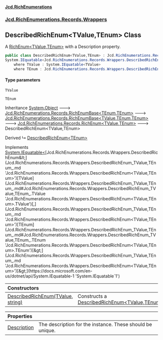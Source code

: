 #### [Jcd.RichEnumerations](index.md 'index')

### [Jcd.RichEnumerations.Records.Wrappers](Jcd.RichEnumerations.Records.Wrappers.md 'Jcd.RichEnumerations.Records.Wrappers')

## DescribedRichEnum<TValue,TEnum> Class

A [RichEnum&lt;TValue,TEnum&gt;](Jcd.RichEnumerations.Records.RichEnum_TValue,TEnum_.md 'Jcd.RichEnumerations.Records.RichEnum<TValue,TEnum>') with a Description property.

```csharp
public class DescribedRichEnum<TValue,TEnum> : Jcd.RichEnumerations.Records.RichEnum<TValue, TEnum>,
System.IEquatable<Jcd.RichEnumerations.Records.Wrappers.DescribedRichEnum<TValue, TEnum>>
    where TValue : System.IEquatable<TValue>
    where TEnum : Jcd.RichEnumerations.Records.Wrappers.DescribedRichEnum<TValue, TEnum>
```

#### Type parameters

<a name='Jcd.RichEnumerations.Records.Wrappers.DescribedRichEnum_TValue,TEnum_.TValue'></a>

`TValue`

<a name='Jcd.RichEnumerations.Records.Wrappers.DescribedRichEnum_TValue,TEnum_.TEnum'></a>

`TEnum`

Inheritance [System.Object](https://docs.microsoft.com/en-us/dotnet/api/System.Object 'System.Object') &#129106; [Jcd.RichEnumerations.Records.RichEnumBase&lt;](Jcd.RichEnumerations.Records.RichEnumBase_TEnumeration,TEnumeratedItem_.md 'Jcd.RichEnumerations.Records.RichEnumBase<TEnumeration,TEnumeratedItem>')[TEnum](Jcd.RichEnumerations.Records.Wrappers.DescribedRichEnum_TValue,TEnum_.md#Jcd.RichEnumerations.Records.Wrappers.DescribedRichEnum_TValue,TEnum_.TEnum 'Jcd.RichEnumerations.Records.Wrappers.DescribedRichEnum<TValue,TEnum>.TEnum')[,](Jcd.RichEnumerations.Records.RichEnumBase_TEnumeration,TEnumeratedItem_.md 'Jcd.RichEnumerations.Records.RichEnumBase<TEnumeration,TEnumeratedItem>')[TEnum](Jcd.RichEnumerations.Records.Wrappers.DescribedRichEnum_TValue,TEnum_.md#Jcd.RichEnumerations.Records.Wrappers.DescribedRichEnum_TValue,TEnum_.TEnum 'Jcd.RichEnumerations.Records.Wrappers.DescribedRichEnum<TValue,TEnum>.TEnum')[&gt;](Jcd.RichEnumerations.Records.RichEnumBase_TEnumeration,TEnumeratedItem_.md 'Jcd.RichEnumerations.Records.RichEnumBase<TEnumeration,TEnumeratedItem>') &#129106; [Jcd.RichEnumerations.Records.RichEnumBase&lt;](Jcd.RichEnumerations.Records.RichEnumBase_TValue,TEnumeration,TEnumeratedItem_.md 'Jcd.RichEnumerations.Records.RichEnumBase<TValue,TEnumeration,TEnumeratedItem>')[TValue](Jcd.RichEnumerations.Records.Wrappers.DescribedRichEnum_TValue,TEnum_.md#Jcd.RichEnumerations.Records.Wrappers.DescribedRichEnum_TValue,TEnum_.TValue 'Jcd.RichEnumerations.Records.Wrappers.DescribedRichEnum<TValue,TEnum>.TValue')[,](Jcd.RichEnumerations.Records.RichEnumBase_TValue,TEnumeration,TEnumeratedItem_.md 'Jcd.RichEnumerations.Records.RichEnumBase<TValue,TEnumeration,TEnumeratedItem>')[TEnum](Jcd.RichEnumerations.Records.Wrappers.DescribedRichEnum_TValue,TEnum_.md#Jcd.RichEnumerations.Records.Wrappers.DescribedRichEnum_TValue,TEnum_.TEnum 'Jcd.RichEnumerations.Records.Wrappers.DescribedRichEnum<TValue,TEnum>.TEnum')[,](Jcd.RichEnumerations.Records.RichEnumBase_TValue,TEnumeration,TEnumeratedItem_.md 'Jcd.RichEnumerations.Records.RichEnumBase<TValue,TEnumeration,TEnumeratedItem>')[TEnum](Jcd.RichEnumerations.Records.Wrappers.DescribedRichEnum_TValue,TEnum_.md#Jcd.RichEnumerations.Records.Wrappers.DescribedRichEnum_TValue,TEnum_.TEnum 'Jcd.RichEnumerations.Records.Wrappers.DescribedRichEnum<TValue,TEnum>.TEnum')[&gt;](Jcd.RichEnumerations.Records.RichEnumBase_TValue,TEnumeration,TEnumeratedItem_.md 'Jcd.RichEnumerations.Records.RichEnumBase<TValue,TEnumeration,TEnumeratedItem>') &#129106; [Jcd.RichEnumerations.Records.RichEnum&lt;](Jcd.RichEnumerations.Records.RichEnum_TValue,TEnum_.md 'Jcd.RichEnumerations.Records.RichEnum<TValue,TEnum>')[TValue](Jcd.RichEnumerations.Records.Wrappers.DescribedRichEnum_TValue,TEnum_.md#Jcd.RichEnumerations.Records.Wrappers.DescribedRichEnum_TValue,TEnum_.TValue 'Jcd.RichEnumerations.Records.Wrappers.DescribedRichEnum<TValue,TEnum>.TValue')[,](Jcd.RichEnumerations.Records.RichEnum_TValue,TEnum_.md 'Jcd.RichEnumerations.Records.RichEnum<TValue,TEnum>')[TEnum](Jcd.RichEnumerations.Records.Wrappers.DescribedRichEnum_TValue,TEnum_.md#Jcd.RichEnumerations.Records.Wrappers.DescribedRichEnum_TValue,TEnum_.TEnum 'Jcd.RichEnumerations.Records.Wrappers.DescribedRichEnum<TValue,TEnum>.TEnum')[&gt;](Jcd.RichEnumerations.Records.RichEnum_TValue,TEnum_.md 'Jcd.RichEnumerations.Records.RichEnum<TValue,TEnum>') &#129106; DescribedRichEnum<TValue,TEnum>

Derived
&#8627; [DescribedRichEnum&lt;TEnum&gt;](Jcd.RichEnumerations.Records.Wrappers.DescribedRichEnum_TEnum_.md 'Jcd.RichEnumerations.Records.Wrappers.DescribedRichEnum<TEnum>')

Implements [System.IEquatable&lt;](https://docs.microsoft.com/en-us/dotnet/api/System.IEquatable-1 'System.IEquatable`1')[Jcd.RichEnumerations.Records.Wrappers.DescribedRichEnum&lt;](Jcd.RichEnumerations.Records.Wrappers.DescribedRichEnum_TValue,TEnum_.md 'Jcd.RichEnumerations.Records.Wrappers.DescribedRichEnum<TValue,TEnum>')[TValue](Jcd.RichEnumerations.Records.Wrappers.DescribedRichEnum_TValue,TEnum_.md#Jcd.RichEnumerations.Records.Wrappers.DescribedRichEnum_TValue,TEnum_.TValue 'Jcd.RichEnumerations.Records.Wrappers.DescribedRichEnum<TValue,TEnum>.TValue')[,](Jcd.RichEnumerations.Records.Wrappers.DescribedRichEnum_TValue,TEnum_.md 'Jcd.RichEnumerations.Records.Wrappers.DescribedRichEnum<TValue,TEnum>')[TEnum](Jcd.RichEnumerations.Records.Wrappers.DescribedRichEnum_TValue,TEnum_.md#Jcd.RichEnumerations.Records.Wrappers.DescribedRichEnum_TValue,TEnum_.TEnum 'Jcd.RichEnumerations.Records.Wrappers.DescribedRichEnum<TValue,TEnum>.TEnum')[&gt;](Jcd.RichEnumerations.Records.Wrappers.DescribedRichEnum_TValue,TEnum_.md 'Jcd.RichEnumerations.Records.Wrappers.DescribedRichEnum<TValue,TEnum>')[&gt;](https://docs.microsoft.com/en-us/dotnet/api/System.IEquatable-1 'System.IEquatable`1')

| Constructors                                                                                                                                                                                                                                             |                                                                                                                                                                                                        |
|:---------------------------------------------------------------------------------------------------------------------------------------------------------------------------------------------------------------------------------------------------------|:-------------------------------------------------------------------------------------------------------------------------------------------------------------------------------------------------------|
| [DescribedRichEnum(TValue, string)](Jcd.RichEnumerations.Records.Wrappers.DescribedRichEnum_TValue,TEnum_.DescribedRichEnum(TValue,string).md 'Jcd.RichEnumerations.Records.Wrappers.DescribedRichEnum<TValue,TEnum>.DescribedRichEnum(TValue, string)') | Constructs a [DescribedRichEnum&lt;TValue,TEnum&gt;](Jcd.RichEnumerations.Records.Wrappers.DescribedRichEnum_TValue,TEnum_.md 'Jcd.RichEnumerations.Records.Wrappers.DescribedRichEnum<TValue,TEnum>') |

| Properties                                                                                                                                                                              |                                                           |
|:----------------------------------------------------------------------------------------------------------------------------------------------------------------------------------------|:----------------------------------------------------------|
| [Description](Jcd.RichEnumerations.Records.Wrappers.DescribedRichEnum_TValue,TEnum_.Description.md 'Jcd.RichEnumerations.Records.Wrappers.DescribedRichEnum<TValue,TEnum>.Description') | The description for the instance. These should be unique. |
